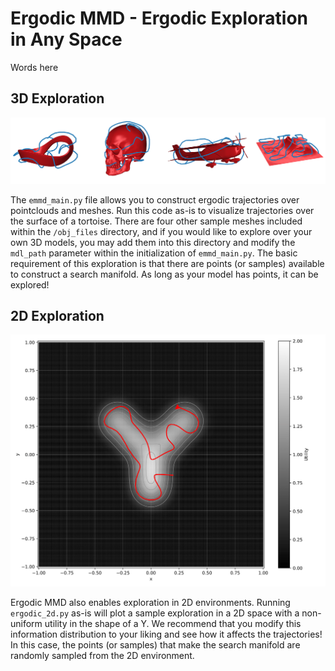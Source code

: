 # Ergodic MMD - Ergodic Exploration in Any Space

Words here

## 3D Exploration

![showcase_3d](/imgs/Exploration_3D.png)

The `emmd_main.py` file allows you to construct ergodic trajectories over pointclouds and meshes. Run this code as-is to visualize trajectories over the surface of a tortoise. There are four other sample meshes included within the `/obj_files` directory, and if you would like to explore over your own 3D models, you may add them into this directory and modify the `mdl_path` parameter within the initialization of `emmd_main.py`. The basic requirement of this exploration is that there are points (or samples) available to construct a search manifold. As long as your model has points, it can be explored!

## 2D Exploration

![showcase_2d](/imgs/Exploration_2D.png)

Ergodic MMD also enables exploration in 2D environments. Running `ergodic_2d.py` as-is will plot a sample exploration in a 2D space with a non-uniform utility in the shape of a Y. We recommend that you modify this information distribution to your liking and see how it affects the trajectories! In this case, the points (or samples) that make the search manifold are randomly sampled from the 2D environment. 
